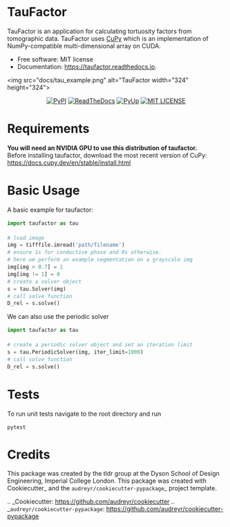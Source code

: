 # TauFactor
TauFactor is an application for calculating tortuosity factors from tomographic data. TauFactor uses [CuPy](https://cupy.dev/) which is an implementation of NumPy-compatible multi-dimensional array on CUDA.

* Free software: MIT license
* Documentation: https://taufactor.readthedocs.io.


<img src="docs/tau_example.png" alt="TauFactor width="324" height="324">

<p align="center">
<a href="https://pypi.python.org/pypi/taufactor">
        <img src="https://img.shields.io/pypi/v/taufactor.svg"
            alt="PyPI"></a>
<a href="https://taufactor.readthedocs.io/en/latest/?badge=latest">
        <img src="https://readthedocs.org/projects/taufactor/badge/?version=latest"
            alt="ReadTheDocs"></a>
<a href="https://pyup.io/repos/github/tldr-group/taufactor/">
        <img src="https://pyup.io/repos/github/tldr-group/taufactor/shield.svg"
            alt="PyUp"></a>
<a href="https://opensource.org/licenses/MIT">
        <img src="https://img.shields.io/badge/License-MIT-yellow.svg"
            alt="MIT LICENSE"></a>
</p>

# Requirements
**You will need an NVIDIA GPU to use this distribution of taufactor.** <br />
Before installing taufactor, download the most recent version of CuPy:
https://docs.cupy.dev/en/stable/install.html

# Basic Usage
A basic example for taufactor:
```python
import taufactor as tau

# load image
img = tifffile.imread('path/filename')
# ensure 1s for conductive phase and 0s otherwise.
# here we perform an example segmentation on a grayscale img
img[img > 0.7] = 1
img[img != 1] = 0
# create a solver object
s = tau.Solver(img)
# call solve function
D_rel = s.solve()
```

We can also use the periodic solver

```python
import taufactor as tau

# create a periodic solver object and set an iteration limit
s = tau.PeriodicSolver(img, iter_limit=1000)
# call solve function
D_rel = s.solve()
```

# Tests

To run unit tests navigate to the root directory and run

```
pytest
```


# Credits

This package was created by the tldr group at the Dyson School of Design Engineering, Imperial College London.
This package was created with Cookiecutter_ and the `audreyr/cookiecutter-pypackage`_ project template.

.. _Cookiecutter: https://github.com/audreyr/cookiecutter
.. _`audreyr/cookiecutter-pypackage`: https://github.com/audreyr/cookiecutter-pypackage

